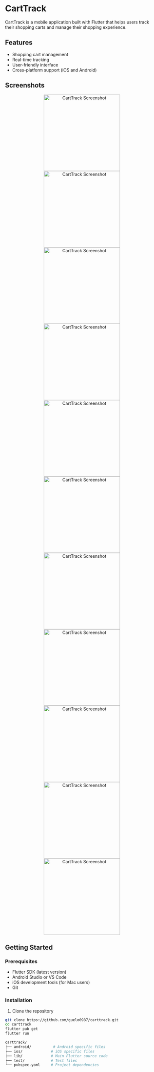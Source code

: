 # CartTrack

CartTrack is a mobile application built with Flutter that helps users track their shopping carts and manage their shopping experience.

## Features

- Shopping cart management
- Real-time tracking
- User-friendly interface
- Cross-platform support (iOS and Android)

## Screenshots

<div align="center">
  <img src="/images/screenshots/1.png" alt="CartTrack Screenshot" width="250"/>
</div>
<div align="center">
  <img src="/images/screenshots/2.png" alt="CartTrack Screenshot" width="250"/>
</div>
<div align="center">
  <img src="/images/screenshots/3.png" alt="CartTrack Screenshot" width="250"/> 
</div>
<div align="center">
  <img src="/images/screenshots/4.png" alt="CartTrack Screenshot" width="250"/>
</div>
<div align="center">
  <img src="/images/screenshots/5.png" alt="CartTrack Screenshot" width="250"/>
</div>
<div align="center">
  <img src="/images/screenshots/6.png" alt="CartTrack Screenshot" width="250"/>
</div>
<div align="center">
  <img src="/images/screenshots/7.png" alt="CartTrack Screenshot" width="250"/>
</div>
<div align="center">
  <img src="/images/screenshots/8.png" alt="CartTrack Screenshot" width="250"/>
</div>
<div align="center">
  <img src="/images/screenshots/9.png" alt="CartTrack Screenshot" width="250"/>
</div>
<div align="center">
  <img src="/images/screenshots/10.png" alt="CartTrack Screenshot" width="250"/>
</div>
<div align="center">
  <img src="/images/screenshots/11.png" alt="CartTrack Screenshot" width="250"/>
</div>




## Getting Started

### Prerequisites

- Flutter SDK (latest version)
- Android Studio or VS Code
- iOS development tools (for Mac users)
- Git

### Installation

1. Clone the repository
```bash
git clone https://github.com/guelo0987/carttrack.git
cd carttrack
flutter pub get
flutter run

carttrack/
├── android/          # Android specific files
├── ios/             # iOS specific files
├── lib/             # Main Flutter source code
├── test/            # Test files
└── pubspec.yaml     # Project dependencies


